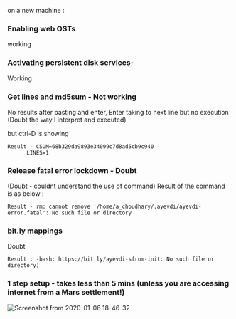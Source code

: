 on a new machine : 

### Enabling web OSTs 
  working

### Activating persistent disk services- 
   Working

### Get lines and md5sum - Not working 
  No results after pasting and enter, Enter taking to next line but no execution (Doubt the way I interpret and executed)
  
  but ctrl-D is showing 
  ```
  Result - CSUM=68b329da9893e34099c7d8ad5cb9c940 -
        LINES=1
  ```
 
### Release fatal error lockdown - Doubt
  (Doubt - couldnt understand the use of command)
  Result of the command is as below :
  ```
  Result - rm: cannot remove '/home/a_choudhary/.ayevdi/ayevdi-error.fatal': No such file or directory
  ```
### bit.ly mappings
Doubt 
  ```
  Result : -bash: https://bit.ly/ayevdi-sfrom-init: No such file or directory)
  ```
### 1 step setup - takes less than 5 mins (unless you are accessing internet from a Mars settlement!)
![Screenshot from 2020-01-06 18-46-32](https://user-images.githubusercontent.com/46671016/71821577-7ef01380-30b8-11ea-8ec7-e5de1f5ef4bc.png)
